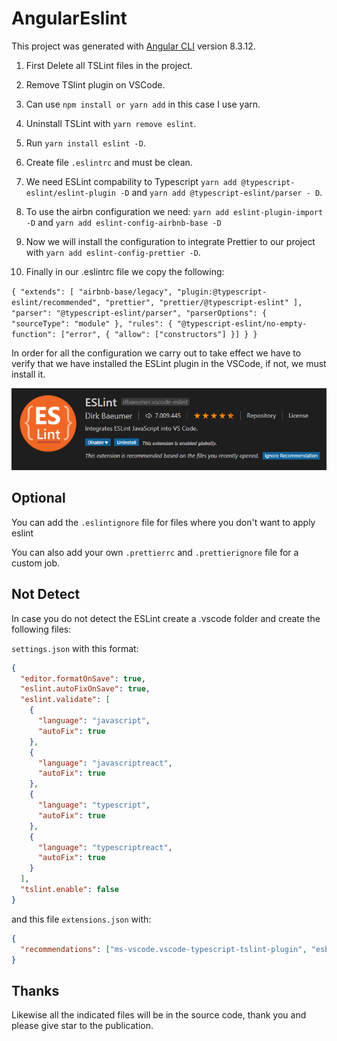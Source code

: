 # AngularEslint

This project was generated with [Angular CLI](https://github.com/angular/angular-cli) version 8.3.12.

1. First Delete all TSLint files in the project.

2. Remove TSlint plugin on VSCode.

3. Can use `npm install or yarn add` in this case I use yarn.

4. Uninstall TSLint with `yarn remove eslint`.

5. Run `yarn install eslint -D`.

6. Create file `.eslintrc` and must be clean.

7. We need ESLint compability to Typescript `yarn add @typescript-eslint/eslint-plugin -D` and `yarn add @typescript-eslint/parser - D`.

8. To use the airbn configuration we need:
   `yarn add eslint-plugin-import -D` and `yarn add eslint-config-airbnb-base -D`

9. Now we will install the configuration to integrate Prettier to our project with `yarn add eslint-config-prettier -D`.

10. Finally in our .eslintrc file we copy the following:

`{ "extends": [ "airbnb-base/legacy", "plugin:@typescript-eslint/recommended", "prettier", "prettier/@typescript-eslint" ], "parser": "@typescript-eslint/parser", "parserOptions": { "sourceType": "module" }, "rules": { "@typescript-eslint/no-empty-function": ["error", { "allow": ["constructors"] }] } }`

In order for all the configuration we carry out to take effect we have to verify that we have installed the ESLint plugin in the VSCode, if not, we must install it.

![ESLint](eslint.png)

## Optional

You can add the `.eslintignore` file for files where you don't want to apply eslint

You can also add your own `.prettierrc` and `.prettierignore` file for a custom job.

## Not Detect

In case you do not detect the ESLint create a .vscode folder and create the following files:

`settings.json` with this format:

```json
{
  "editor.formatOnSave": true,
  "eslint.autoFixOnSave": true,
  "eslint.validate": [
    {
      "language": "javascript",
      "autoFix": true
    },
    {
      "language": "javascriptreact",
      "autoFix": true
    },
    {
      "language": "typescript",
      "autoFix": true
    },
    {
      "language": "typescriptreact",
      "autoFix": true
    }
  ],
  "tslint.enable": false
}
```

and this file `extensions.json` with:

```json
{
  "recommendations": ["ms-vscode.vscode-typescript-tslint-plugin", "esbenp.prettier-vscode"]
}
```

## Thanks

Likewise all the indicated files will be in the source code, thank you and please give star to the publication.
